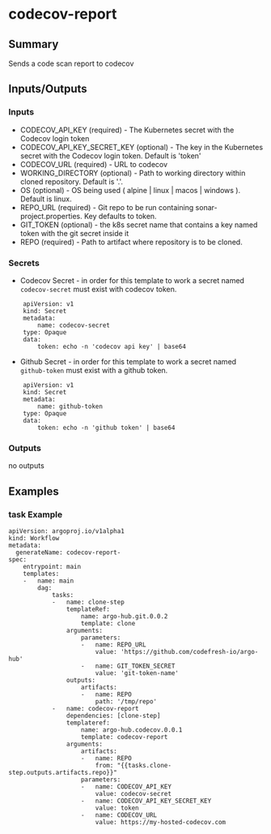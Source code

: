 # codecov-report

## Summary
Sends a code scan report to codecov

## Inputs/Outputs

### Inputs
* CODECOV_API_KEY (required) - The Kubernetes secret with the Codecov login token
* CODECOV_API_KEY_SECRET_KEY (optional) - The key in the Kubernetes secret with the Codecov login token. Default is 'token'
* CODECOV_URL (required) - URL to codecov 
* WORKING_DIRECTORY (optional) - Path to working directory within cloned repository. Default is '.'.
* OS (optional) - OS being used ( alpine | linux | macos | windows ). Default is linux.
* REPO_URL (required) - Git repo to be run containing sonar-project.properties. Key defaults to token.
* GIT_TOKEN (optional) - the k8s secret name that contains a key named token with the git secret inside it
* REPO (required) - Path to artifact where repository is to be cloned. 

### Secrets
* Codecov Secret - in order for this template to work a secret named `codecov-secret` must exist with codecov token.
```
    apiVersion: v1
    kind: Secret
    metadata:
        name: codecov-secret
    type: Opaque
    data:
        token: echo -n 'codecov api key' | base64
```

* Github Secret - in order for this template to work a secret named `github-token` must exist with a github token.
```
    apiVersion: v1
    kind: Secret
    metadata:
        name: github-token
    type: Opaque
    data:
        token: echo -n 'github token' | base64
```

### Outputs
no outputs

## Examples

### task Example
```
apiVersion: argoproj.io/v1alpha1
kind: Workflow
metadata:
  generateName: codecov-report-
spec:
    entrypoint: main
    templates:
    -   name: main
        dag:
            tasks:
            -   name: clone-step
                templateRef:
                    name: argo-hub.git.0.0.2
                    template: clone
                arguments:
                    parameters:
                    -   name: REPO_URL
                        value: 'https://github.com/codefresh-io/argo-hub'
                    -   name: GIT_TOKEN_SECRET
                        value: 'git-token-name'
                outputs:
                    artifacts:
                    -   name: REPO
                        path: '/tmp/repo'
            -   name: codecov-report
                dependencies: [clone-step]
                templateref:
                    name: argo-hub.codecov.0.0.1
                    template: codecov-report
                arguments:
                    artifacts:
                    -   name: REPO
                        from: "{{tasks.clone-step.outputs.artifacts.repo}}"
                    parameters:
                    -   name: CODECOV_API_KEY
                        value: codecov-secret
                    -   name: CODECOV_API_KEY_SECRET_KEY
                        value: token
                    -   name: CODECOV_URL
                        value: https://my-hosted-codecov.com
```
